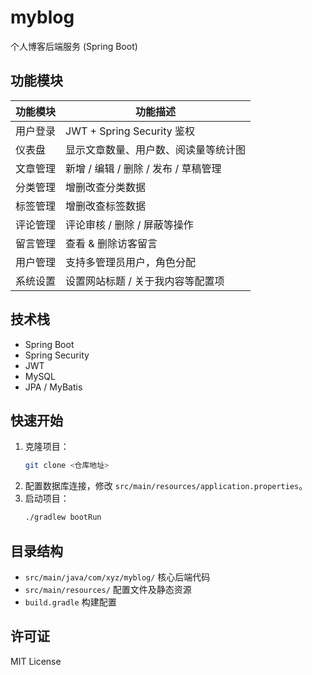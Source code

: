 # myblog
个人博客后端服务 (Spring Boot)

## 功能模块

| 功能模块   | 功能描述                                   |
| ---------- | ------------------------------------------ |
| 用户登录   | JWT + Spring Security 鉴权                |
| 仪表盘     | 显示文章数量、用户数、阅读量等统计图        |
| 文章管理   | 新增 / 编辑 / 删除 / 发布 / 草稿管理        |
| 分类管理   | 增删改查分类数据                           |
| 标签管理   | 增删改查标签数据                           |
| 评论管理   | 评论审核 / 删除 / 屏蔽等操作                |
| 留言管理   | 查看 & 删除访客留言                        |
| 用户管理   | 支持多管理员用户，角色分配                  |
| 系统设置   | 设置网站标题 / 关于我内容等配置项           |

## 技术栈
- Spring Boot
- Spring Security
- JWT
- MySQL
- JPA / MyBatis

## 快速开始
1. 克隆项目：
   ```bash
   git clone <仓库地址>
   ```
2. 配置数据库连接，修改 `src/main/resources/application.properties`。
3. 启动项目：
   ```bash
   ./gradlew bootRun
   ```

## 目录结构
- `src/main/java/com/xyz/myblog/`  核心后端代码
- `src/main/resources/`             配置文件及静态资源
- `build.gradle`                    构建配置

## 许可证
MIT License
